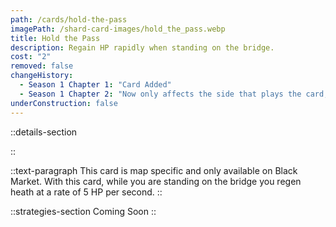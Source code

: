 ```yaml
---
path: /cards/hold-the-pass
imagePath: /shard-card-images/hold_the_pass.webp
title: Hold the Pass
description: Regain HP rapidly when standing on the bridge.
cost: "2"
removed: false
changeHistory:
  - Season 1 Chapter 1: "Card Added"
  - Season 1 Chapter 2: "Now only affects the side that plays the card, instead of both"
underConstruction: false
---
```


::details-section

::

::text-paragraph
This card is map specific and only available on Black Market. With this card, while you are standing on the bridge you regen heath at a rate of 5 HP per second.
::

::strategies-section
Coming Soon
::

